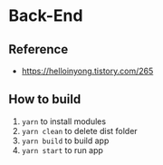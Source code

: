 # Back-End

## Reference

- https://helloinyong.tistory.com/265

## How to build

1. `yarn` to install modules
2. `yarn clean` to delete dist folder
3. `yarn build` to build app
4. `yarn start` to run app
